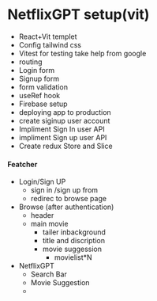 # NetflixGPT setup(vit)

- React+Vit templet
- Config tailwind css
- Vitest for testing take help from google
- routing
- Login form
- Signup form
- form validation
- useRef hook
- Firebase setup
- deploying app to production
- create siginup user account
- Impliment Sign In user API
- impliment Sign up user API
- Create redux Store and Slice

#### Featcher

- Login/Sign UP
  - sign in /sign up from
  - redirec to browse page
- Browse (after authentication)
  - header
  - main movie
    - tailer inbackground
    - title and discription
    - movie suggession
      - movielist\*N
- NetflixGPT
  - Search Bar
  - Movie Suggestion
  -
